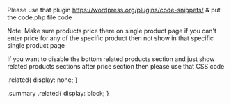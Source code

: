 Please use that plugin https://wordpress.org/plugins/code-snippets/ & put the code.php file code

<?php 
function woo_related_products_after_price_section(){
	echo do_shortcode('[related_products limit="12"]');
}
add_action('woocommerce_before_add_to_cart_form','woo_related_products_after_price_section');
?>

Note: Make sure products price there on single product page if you can't enter price for any of the specific product then not show in that specific single product page

If you want to disable the bottom related products section and just show related products sections after price section then please use that CSS code

.related{ 
   display: none;
}

.summary .related{
   display: block;
}
